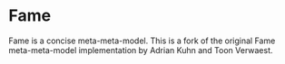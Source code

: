 # Fame
Fame is a concise meta-meta-model. This is a fork of the original Fame meta-meta-model implementation by Adrian Kuhn and Toon Verwaest.
